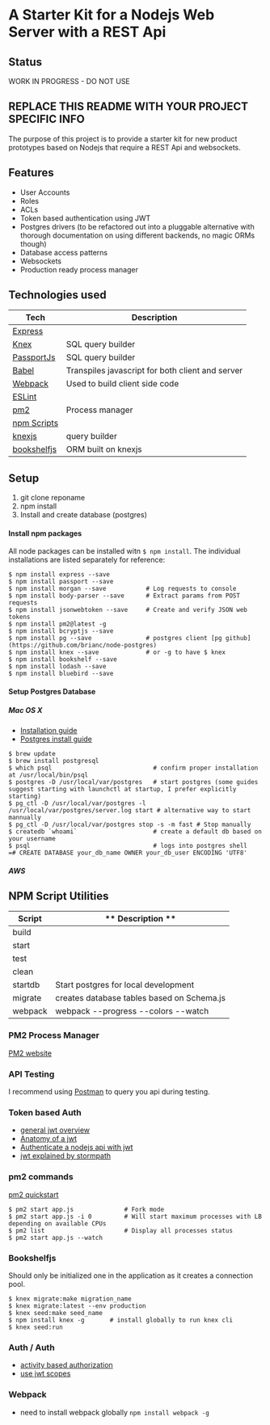 
# A Starter Kit for a Nodejs Web Server with a REST Api

## Status

WORK IN PROGRESS - DO NOT USE

## REPLACE THIS README WITH YOUR PROJECT SPECIFIC INFO

The purpose of this project is to provide a starter kit for new product prototypes based on Nodejs that require
a REST Api and websockets.

## Features

* User Accounts
* Roles
* ACLs
* Token based authentication using JWT
* Postgres drivers (to be refactored out into a pluggable alternative with thorough documentation on using different backends, no magic ORMs though)
* Database access patterns
* Websockets
* Production ready process manager

## Technologies used

| **Tech** | **Description** |
|----------|-----------------|
| [Express](http://expressjs.com/) |  |
| [Knex](http://knexjs.org/) | SQL query builder  |
| [PassportJs](http://passportjs.org/) | SQL query builder  |
| [Babel](http://babeljs.io) | Transpiles javascript for both client and server |
| [Webpack](http://webpack.github.io) | Used to build client side code  |
| [ESLint](http://eslint.org/) |  |
| [pm2](http://pm2.keymetrics.io/) | Process manager |
| [npm Scripts](https://docs.npmjs.com/misc/scripts) |  |
| [knexjs](http://knexjs.org/) | query builder |
| [bookshelfjs](http://bookshelfjs.org/) | ORM built on knexjs |


## Setup

1. git clone reponame
2. npm install
3. Install and create database (postgres)

#### Install npm packages

All node packages can be installed witn `$ npm install`. The individual installations are listed
separately for reference:

```
$ npm install express --save
$ npm install passport --save
$ npm install morgan --save           # Log requests to console
$ npm install body-parser --save      # Extract params from POST requests
$ npm install jsonwebtoken --save     # Create and verify JSON web tokens
$ npm install pm2@latest -g
$ npm install bcryptjs --save
$ npm install pg --save               # postgres client [pg github](https://github.com/brianc/node-postgres)
$ npm install knex --save             # or -g to have $ knex 
$ npm install bookshelf --save
$ npm install lodash --save
$ npm install bluebird --save
```

#### Setup Postgres Database

##### Mac OS X
* [Installation guide](http://www.russbrooks.com/2010/11/25/install-postgresql-9-on-os-x)
* [Postgres install guide](https://www.codefellows.org/blog/three-battle-tested-ways-to-install-postgresql)
```
$ brew update
$ brew install postgresql
$ which psql                            # confirm proper installation at /usr/local/bin/psql
$ postgres -D /usr/local/var/postgres   # start postgres (some guides suggest starting with launchctl at startup, I prefer explicitly starting)
$ pg_ctl -D /usr/local/var/postgres -l /usr/local/var/postgres/server.log start # alternative way to start mannually
$ pg_ctl -D /usr/local/var/postgres stop -s -m fast # Stop manually
$ createdb `whoami`                     # create a default db based on your username
$ psql                                  # logs into postgres shell
=# CREATE DATABASE your_db_name OWNER your_db_user ENCODING 'UTF8'
```

##### AWS


## NPM Script Utilities

| **Script** | ** Description ** |
|------------|-------------------|
| build      |                   |
| start      |                   |
| test       |                   |
| clean      |                   |
| startdb    | Start postgres for local development |
| migrate    | creates database tables based on Schema.js |
| webpack    | webpack --progress --colors --watch


### PM2 Process Manager

[PM2 website](http://pm2.keymetrics.io/)


### API Testing

I recommend using [Postman](http://www.getpostman.com/) to query you api during testing.


### Token based Auth

* [general jwt overview](https://scotch.io/tutorials/the-ins-and-outs-of-token-based-authentication)
* [Anatomy of a jwt](https://scotch.io/tutorials/the-anatomy-of-a-json-web-token)
* [Authenticate a nodejs api with jwt](https://scotch.io/tutorials/authenticate-a-node-js-api-with-json-web-tokens)
* [jwt explained by stormpath](https://stormpath.com/blog/nodejs-jwt-create-verify/)


### pm2 commands

[pm2 quickstart](http://pm2.keymetrics.io/docs/usage/quick-start/)

```
$ pm2 start app.js              # Fork mode
$ pm2 start app.js -i 0         # Will start maximum processes with LB depending on available CPUs
$ pm2 list                      # Display all processes status
$ pm2 start app.js --watch
```

### Bookshelfjs

Should only be initialized one in the application as it creates
a connection pool.

```
$ knex migrate:make migration_name
$ knex migrate:latest --env production
$ knex seed:make seed_name
$ npm install knex -g       # install globally to run knex cli
$ knex seed:run
```

### Auth / Auth

* [activity based authorization](http://derickbailey.com/2014/11/30/mustbe-authorization-plumbing-for-nodejs-express-apps/)
* [use jwt scopes](https://auth0.com/blog/2014/12/02/using-json-web-tokens-as-api-keys/)


### Webpack
* need to install webpack globally `npm install webpack -g`
